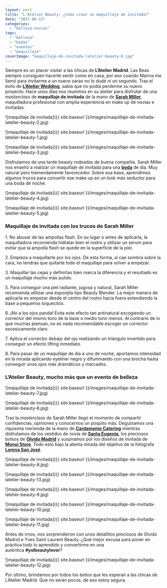 ```yaml
---
layout: post
title: "L’Atelier Beauty: ¿Cómo crear un maquillaje de invitada?"
date: "2017-06-13"
categories: 
  - "belleza-novias"
tags: 
  - "belleza"
  - "bodas"
  - "eventos"
  - "maquillaje"
coverImage: "maquillaje-de-invitada-latelier-beauty-0.jpg"
---
```


Siempre es un placer visitar a las chicas de **L’Atelier Madrid**. Las Beas siempre consiguen hacerte sentir como en casa, por eso cuando Marina me llamó para invitarme a un nuevo sarao no lo dudé ni un segundo. Tras el éxito de [**L’Atelier Wedding**](https://petitpleasures.com/evento-de-bodas-en-madrid-latelierwedding/), sabía que no podía perderme su nuevo proyecto. Hace unos días nos reunimos en su atelier para disfrutar de una _masterclass_ de **maquillaje de invitada** de la mano de [**Sarah Miller**](http://www.sarahmillermakeup.com/), maquilladora profesional con amplia experiencia en make up de novias e invitadas.

![maquillaje de invitada]({{ site.baseurl }}/images/maquillaje-de-invitada-latelier-beauty-2.jpg)

![maquillaje de invitada]({{ site.baseurl }}/images/maquillaje-de-invitada-latelier-beauty-1.jpg)

![maquillaje de invitada]({{ site.baseurl }}/images/maquillaje-de-invitada-latelier-beauty-3.jpg)

Disfrutamos de una tarde beauty rodeadas de buena compañía. Sarah Miller nos enseñó a realizar un maquillaje de invitada para una [**boda**](https://petitpleasures.com/bodas-que-inspiran/) de día. Muy natural pero tremendamente favorecedor. Sobre esa base, aprendimos algunos trucos para convertir ese make up en un look más seductor para una boda de noche.

![maquillaje de invitada]({{ site.baseurl }}/images/maquillaje-de-invitada-latelier-beauty-4.jpg)

![maquillaje de invitada]({{ site.baseurl }}/images/maquillaje-de-invitada-latelier-beauty-5.jpg)

### Maquillaje de invitada con los trucos de Sarah Miller

1\. No abusar de las ampollas flash. En su lugar o antes de aplicarla, la maquilladora recomienda hidratar bien el rostro y utilizar un serum para evitar que la ampolla flash se quede en la superficie de la piel.

2\. Empieza a maquillarte por los ojos. De esta forma, si cae sombra sobre la cara, no tendrás que quitarte todo el maquillaje para volver a empezar.

3\. Maquillar las cejas y definirlas bien marca la diferencia y el resultado es un maquillaje mucho más pulido.

5\. Para conseguir una piel radiante, jugosa y natural, Sarah Miller recomienda utilizar una esponjita tipo Beauty Blender. La mejor manera de aplicarla es empezar desde el centro del rostro hacia fuera extendiendo la base a pequeños toquecitos.

6\. ¡No a los ojos panda! Evita este efecto tan antinatural escogiendo un corrector del mismo tono de la base o medio tono menos. Al contrario de lo que muchas piensan, no es nada recomendable escoger un corrector excesivamente claro.

7\. Aplica el corrector debajo del ojo realizando un triángulo invertido para conseguir un efecto lifting inmediato.

8\. Para pasar de un maquillaje de día a uno de noche, aportamos intensidad en la mirada aplicando eyeliner negro y difuminando con una brocha hasta conseguir unos ojos más dramáticos y marcados.

### L’Atelier Beauty, mucho más que un evento de belleza

![maquillaje de invitada]({{ site.baseurl }}/images/maquillaje-de-invitada-latelier-beauty-7.jpg)

![maquillaje de invitada]({{ site.baseurl }}/images/maquillaje-de-invitada-latelier-beauty-6.jpg)

Tras la _masterclass_ de Sarah Miller llegó el momento de compartir confidencias, opiniones y conocernos un poquito más. Degustamos una riquísima merienda de la mano de [**Cardamomo Catering**](http://cardamomocatering.es/) mientras disfrutamos de los vestidos de novia de [**Santa Eugenia**](https://www.staeugenia.es/), los preciosos bolsos de [**Olvido Madrid**](http://olvidomadrid.es/) y suspiramos por los diseños de invitada de [**Monoi Store**](http://monoistore.com/). Todo esto bajo la atenta mirada del objetivo de la fotógrafa [**Lorena San José**](http://www.lorenasanjose.com/).

![maquillaje de invitada]({{ site.baseurl }}/images/maquillaje-de-invitada-latelier-beauty-8.jpg)

![maquillaje de invitada]({{ site.baseurl }}/images/maquillaje-de-invitada-latelier-beauty-13.jpg)

![maquillaje de invitada]({{ site.baseurl }}/images/maquillaje-de-invitada-latelier-beauty-9.jpg)

![maquillaje de invitada]({{ site.baseurl }}/images/maquillaje-de-invitada-latelier-beauty-10.jpg)

![maquillaje de invitada]({{ site.baseurl }}/images/maquillaje-de-invitada-latelier-beauty-11.jpg)

Antes de irnos, nos sorprendieron con unos detallitos preciosos de Olvido Madrid e Yves Saint Laurent Beauty. ¿Qué mejor excusa para poner en práctica todo lo aprendido y convertirme en una auténtica **#yslbeautylover**?

![maquillaje de invitada]({{ site.baseurl }}/images/maquillaje-de-invitada-latelier-beauty-12.jpg)

Por último, brindamos por todos los éxitos que les esperan a las chicas de L’Atelier Madrid. Que no serán pocos, de eso estoy segura.
